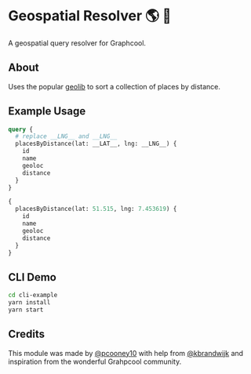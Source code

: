 # Geospatial Resolver  🌎 📡

A geospatial query resolver for Graphcool.

## About

Uses the popular [geolib](https://github.com/manuelbieh/geolib) to sort a collection of places by distance.


## Example Usage

```graphql
query {
  # replace __LNG__ and __LNG__
  placesByDistance(lat: __LAT__, lng: __LNG__) {
    id
    name
    geoloc
    distance
  }
}
```
```graphql
{
  placesByDistance(lat: 51.515, lng: 7.453619) {
    id
    name
    geoloc
    distance
  }
}
```

## CLI Demo 

```bash
cd cli-example
yarn install 
yarn start
```

## Credits

This module was made by [@pcooney10](https://github.com/pcooney10) with help from [@kbrandwijk](https://github.com/kbrandwijk) and inspiration from the wonderful Grahpcool community.
